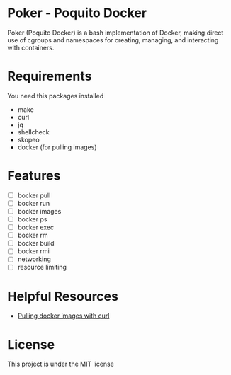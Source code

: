 # Poker - Poquito Docker

Poker (Poquito Docker) is a bash implementation of Docker, making direct use of cgroups and namespaces for creating, managing, and interacting with containers.

# Requirements

You need this packages installed

* make
* curl
* jq
* shellcheck
* skopeo
* docker (for pulling images)

# Features

- [ ] bocker pull
- [ ] bocker run
- [ ] bocker images
- [ ] bocker ps
- [ ] bocker exec
- [ ] bocker rm
- [ ] bocker build
- [ ] bocker rmi
- [ ] networking
- [ ] resource limiting

# Helpful Resources

* [Pulling docker images with curl](https://github.com/moby/moby/blob/master/contrib/download-frozen-image-v2.sh)

# License

This project is under the MIT license

